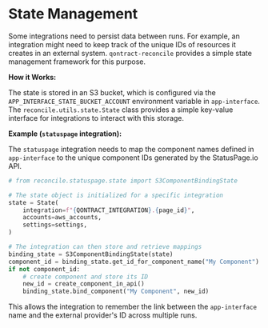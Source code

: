 # State Management

Some integrations need to persist data between runs. For example, an integration might need to keep track of the unique IDs of resources it creates in an external system. `qontract-reconcile` provides a simple state management framework for this purpose.

**How it Works:**

The state is stored in an S3 bucket, which is configured via the `APP_INTERFACE_STATE_BUCKET_ACCOUNT` environment variable in `app-interface`. The `reconcile.utils.state.State` class provides a simple key-value interface for integrations to interact with this storage.

**Example (`statuspage` integration):**

The `statuspage` integration needs to map the component names defined in `app-interface` to the unique component IDs generated by the StatusPage.io API.

```python
# from reconcile.statuspage.state import S3ComponentBindingState

# The state object is initialized for a specific integration
state = State(
    integration=f"{QONTRACT_INTEGRATION}.{page_id}",
    accounts=aws_accounts,
    settings=settings,
)

# The integration can then store and retrieve mappings
binding_state = S3ComponentBindingState(state)
component_id = binding_state.get_id_for_component_name("My Component")
if not component_id:
    # create component and store its ID
    new_id = create_component_in_api()
    binding_state.bind_component("My Component", new_id)
```

This allows the integration to remember the link between the `app-interface` name and the external provider's ID across multiple runs.
